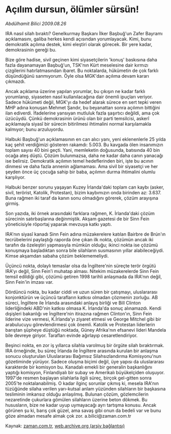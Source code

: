 # Açılım dursun, ölümler sürsün!

*Abdülhamit Bilici 2009.08.26*

<tr><td class="metin" colspan="2" style="padding-top: 20px; padding-left: 5px; padding-right: 10px;">IRA nasıl silah bıraktı?    Genelkurmay Başkanı İlker Başbuğ'un Zafer Bayramı açıklamasını, galiba herkes kendi açısından yorumlayacak. Kimi, bunu demokratik açılıma destek, kimi eleştiri olarak görecek. Bir yere kadar, demokrasinin gereği bu.</td></tr><tr><td class="metin" colspan="2" style="padding-top: 20px; padding-left: 5px; padding-right: 10px;"><p> Bize göre hadise, sivil geçinen kimi siyasetçilerin 'konuş' baskısına daha fazla dayanamayan Başbuğ'un, TSK'nın Kürt meselesine dair kırmızı çizgilerini hatırlatmasından ibaret. Bu noktalarda, hükümetin de çok farklı düşündüğünü sanmıyorum. Öyle olsa MGK'dan açılıma devam kararı çıkmazdı.
<p> Ancak açıklama üzerine yapılan yorumlar, bu çıkışın ne kadar farklı yorumlanıp, siyaseten nasıl kullanılacağına dair önemli ipuçları veriyor. Sadece hükümeti değil, MGK'yı da hedef alarak sürece en sert tepki veren MHP adına konuşan Mehmet Şandır, bu beyanattan sonra açılımın bittiğini ilan ediverdi. İfadelerine yansıyan mutluluk fazla şaşırtıcı değildi, ama çok üzücüydü. Çünkü demokrasinin ürünü olan bir parti temsilcisi, askerî açıklamayla siyasî bir sürecin bitirilmesi ihtimalini normal karşılamakla kalmıyor; bunu arzuluyordu.
<p> Halbuki Başbuğ'un açıklamasının en can alıcı yanı, yeni eklenenlerle 25 yılda kaç şehit verdiğimizi gösteren rakamdı: 5.003. Bu kavgada ölen insanımızın toplam sayısı 40 bini geçti. Yani, memleketin doğusunda, batısında 40 bin ocağa ateş düştü. Çözüm bulunmazsa, daha ne kadar daha canın yanacağı ise belirsiz. Demokratik açılımın temel hedeflerinden biri, işte bu acının dinmesi ve daha fazla annenin ağlamaması. Ama sivil bir siyasetçi ve her şeyden önce üç çocuğa sahip bir baba, açılımın durma ihtimalini olumlu karşılıyor. 
<p> Halbuki benzer sorunu yaşayan Kuzey İrlanda'daki toplam can kaybı (asker, sivil, terörist, Katolik, Protestan), bizim kaybımızın onda birinden az: 3.637. Buna rağmen iki taraf da kanın sonu olmadığını görerek, çözüm arayışına girmiş.
<p> Son yazıda, iki örnek arasındaki farklara rağmen, K. İrlanda'daki çözüm sürecinin satırbaşlarına değinmiştik. Akşam gazetesi de bir Sinn Fein yöneticisiyle röportaj yaparak mevzuya katkı yaptı.
<p> IRA'nın siyasî kanadı Sinn Fein adına müzakerelere katılan Bairbre de Brún'ın tecrübelerini paylaştığı raporda öne çıkan ilk nokta, çözümün ancak iki tarafın da özeleştiri yapmasıyla mümkün olduğu; ikinci nokta ise çözümü konuşmaya başladıktan sonra bile silahların susmasının yıllar alabileceğiydi. Kimse akşamdan sabaha çözüm beklememeliydi.
<p> Üçüncü nokta, dolaylı temaslar olsa da İngiltere'nin süreçte terör örgütü IRA'yı değil, Sinn Fein'i muhatap alması. Nitekim müzakerelerde Sinn Fein temsil edildiği gibi, çözümü getiren 1998 tarihli anlaşmada da IRA'nın değil, Sinn Fein'in imzası var.
<p> Dördüncü nokta, bu kadar ciddi ve uzun süren bir çatışmayı, uluslararası konjonktürün ve üçüncü tarafların katkısı olmadan çözmenin zorluğu. AB süreci, İngiltere ile İrlanda arasındaki anlayış birliği ve Bill Clinton liderliğindeki ABD'nin katkısı olmasa K. İrlanda'da sonuç alınamazdı. Kendi dışişleri bakanlığı ve İngiltere'nin itirazına rağmen Clinton'ın, Sinn Fein liderine vize vermesi, K.İrlanda'yı ziyaret etmesi ve George Mitchel gibi bir arabulucuyu görevlendirmesi çok önemli. Katolik ve Protestan liderlerin barıştan şüpheye düştüğü noktada, Güney Afrika'nın efsanevi lideri Mandela bile devreye giriyor. Tarafları evinde ağırlayıp cesaretlendiriyor.
<p> Beşinci nokta, en zor iş yıllarca silahla varolmuş bir örgüte silah bıraktırmak. IRA örneğinde, bu süreç İrlanda ile İngiltere arasında kurulan bir anlaşma sonucu oluşturulan Uluslararası Bağımsız Silahsızlandırma Komisyonu'nun gözetiminde yürüyor. Sadece oluşma biçimi değil, üye yapısı da uluslararası karakterde bir komisyon bu. Kanadalı emekli bir generalin başkanlığını yaptığı komisyon, Finlandiyalı bir subay ve Amerikalı büyükelçiden oluşuyor. 1997'de resmen başlayan silahlarla ilgili süreç, birçok gel-gitten sonra 2005'te noktalanabilmiş. O kadar ilginç sorunlar çıkmış ki, mesela IRA'nın tüzüğünde silaha verilen yarı-kutsal anlam yüzünden silahların bir başkasına tesliminin imkansız olduğu anlaşılmış. Bulunan çözüm, gözlemcilerin nezaretinde çukurlara gömülen silahların üzerine beton dökmek. Bu hususların, bize ne kadar uyup uymayacağı ayrı tartışma konusu. Ancak görünen şu ki, barış çok güzel, ama savaş gibi onun da bedeli var ve bunu göze almadan mesafe almak çok zor. a.bilici@zaman.com.tr<br/></p></p></p></p></p></p></p></p></p></td></tr>

Kaynak: [zaman.com.tr](http://zaman.com.tr/yazar.do?yazino=884751), [web.archive.org (arşiv bağlantısı)](http://web.archive.org/web/20090829152404/http://www.zaman.com.tr:80/yazar.do?yazino=884751)
